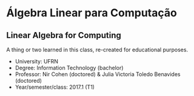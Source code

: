 # Álgebra Linear para Computação
## Linear Algebra for Computing

A thing or two learned in this class, re-created for educational purposes.

- University: UFRN
- Degree: Information Technology (bachelor)
- Professor: Nir Cohen (doctored) & Julia Victoria Toledo Benavides (doctored)
- Year/semester/class: 2017.1 (T1)
